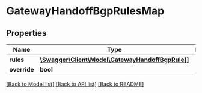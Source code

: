 # GatewayHandoffBgpRulesMap

## Properties
Name | Type | Description | Notes
------------ | ------------- | ------------- | -------------
**rules** | [**\Swagger\Client\Model\GatewayHandoffBgpRule[]**](GatewayHandoffBgpRule.md) |  | [optional] 
**override** | **bool** |  | [optional] 

[[Back to Model list]](../README.md#documentation-for-models) [[Back to API list]](../README.md#documentation-for-api-endpoints) [[Back to README]](../README.md)


